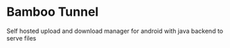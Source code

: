 <h1>Bamboo Tunnel</h1>

<p>Self hosted upload and download manager for android with java backend to serve files</p>
